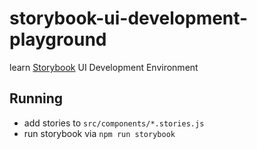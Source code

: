 # storybook-ui-development-playground

learn [Storybook](https://storybook.js.org/) UI Development Environment

## Running

* add stories to `src/components/*.stories.js`
* run storybook via `npm run storybook`
